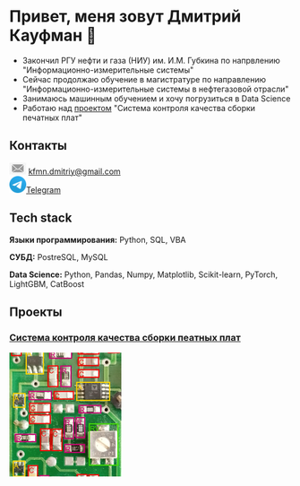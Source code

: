 # Привет, меня зовут Дмитрий Кауфман 👋

- Закончил РГУ нефти и газа (НИУ) им. И.М. Губкина по напрвлению "Информационно-измерительные системы"
- Сейчас продолжаю обучение в магистратуре по направлению "Информационно-измерительные системы в нефтегазовой отрасли"
- Занимаюсь машинным обучением и хочу погрузиться в Data Science
- Работаю над [проектом](https://github.com/KaufmanDmitriy/pcb-detection) "Система контроля качества сборки печатных плат"

## Контакты
<img width="30px" src="images/email1.jpg"> kfmn.dmitriy@gmail.com         
<img width="30px" src="images/TelegramLogo.png">[Telegram](https://t.me/KaufmanDmitriy)

## Tech stack
**Языки программирования:**
Python, SQL, VBA

**СУБД:**
PostreSQL, MySQL

**Data Science:**
Python, Pandas, Numpy, Matplotlib, Scikit-learn, PyTorch, LightGBM, CatBoost

## Проекты

### [Система контроля качества сборки пеатных плат](https://github.com/KaufmanDmitriy/pcb-detection)
<img width="200px" href="https://github.com/KaufmanDmitriy/pcb-detection" src="images/prediction.png">
